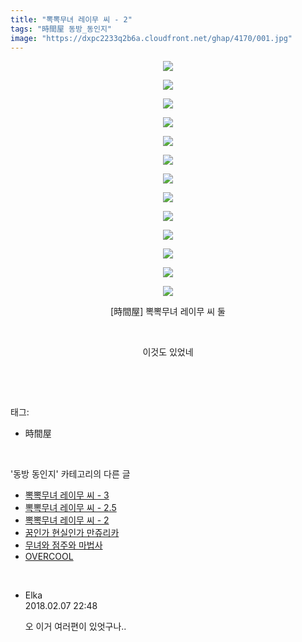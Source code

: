 ```yaml
---
title: "뽁뽁무녀 레이무 씨 - 2"
tags: "時間屋 동방_동인지"
image: "https://dxpc2233q2b6a.cloudfront.net/ghap/4170/001.jpg"
---
```

<div class="article">
<p style="text-align: center; clear: none; float: none;"><img src="{{ site.imgserver3 }}/ghap/4170/001.jpg"/></p>
<p style="text-align: center; clear: none; float: none;"><img src="{{ site.imgserver3 }}/ghap/4170/002.jpg"/></p>
<p style="text-align: center; clear: none; float: none;"><img src="{{ site.imgserver3 }}/ghap/4170/003.jpg"/></p>
<p style="text-align: center; clear: none; float: none;"><img src="{{ site.imgserver3 }}/ghap/4170/004.jpg"/></p>
<p style="text-align: center; clear: none; float: none;"><img src="{{ site.imgserver3 }}/ghap/4170/005.jpg"/></p>
<p style="text-align: center; clear: none; float: none;"><img src="{{ site.imgserver3 }}/ghap/4170/006.jpg"/></p>
<p style="text-align: center; clear: none; float: none;"><img src="{{ site.imgserver3 }}/ghap/4170/007.jpg"/></p>
<p style="text-align: center; clear: none; float: none;"><img src="{{ site.imgserver3 }}/ghap/4170/008.jpg"/></p>
<p style="text-align: center; clear: none; float: none;"><img src="{{ site.imgserver3 }}/ghap/4170/009.jpg"/></p>
<p style="text-align: center; clear: none; float: none;"><img src="{{ site.imgserver3 }}/ghap/4170/010.jpg"/></p>
<p style="text-align: center; clear: none; float: none;"><img src="{{ site.imgserver3 }}/ghap/4170/011.jpg"/></p>
<p style="text-align: center; clear: none; float: none;"><img src="{{ site.imgserver3 }}/ghap/4170/012.jpg"/></p>
<p style="text-align: center; clear: none; float: none;"><img src="{{ site.imgserver3 }}/ghap/4170/013.jpg"/></p>
<p style="text-align: center; clear: none; float: none;">[時間屋] 뽁뽁무녀 레이무 씨 둘</p>
<p style="text-align: center; clear: none; float: none;"><br/></p>
<p style="text-align: center; clear: none; float: none;">이것도 있었네</p>
<p><br/></p>
</div><br/>
<div class="tagTrail">
<p>태그: </p>
<ul>
<li>時間屋</li>
</ul>
</div><br/>
<div class="another">
<p>'동방 동인지' 카테고리의 다른 글</p>
<ul>
<li><a href="/ghap_4172">뽁뽁무녀 레이무 씨 - 3</a></li>
<li><a href="/ghap_4171">뽁뽁무녀 레이무 씨 - 2.5</a></li>
<li><a href="/ghap_4170">뽁뽁무녀 레이무 씨 - 2</a></li>
<li><a href="/ghap_4169">꿈인가 현실인가 만쥬리카</a></li>
<li><a href="/ghap_4166">무녀와 점주와 마법사</a></li>
<li><a href="/ghap_4163">OVERCOOL</a></li>
</ul>
</div><br/>
<div class="cb_module cb_fluid">
<div class="cb_wrt cb_profile">
<div class="comment">
<ul>
<li class="cb_thumb_off" id="comment15194706">
<div class="cb_comment_area">
<div class="cb_info_area">
<div class="cb_section">
<span class="cb_nick_name">Elka</span>
</div>
<div class="cb_section">
<span class="cb_date">2018.02.07 22:48 </span>
</div>
</div>
<div class="cb_dsc_comment">
<p class="cb_dsc">
											오 이거 여러편이 있엇구나..
										</p>
</div>
</div></li>
</ul>
</div>
</div><!-- commentList close -->
</div><br/>
